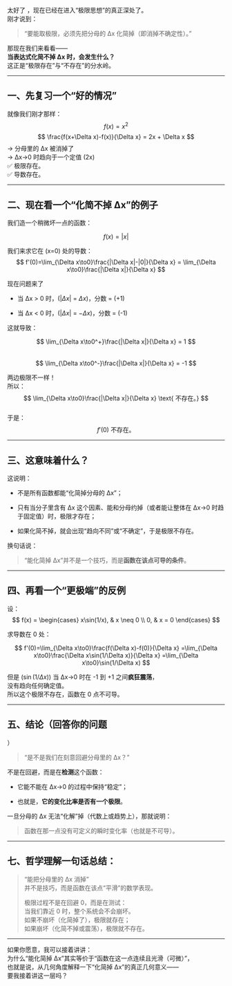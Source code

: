 太好了 ，现在已经在进入“极限思想”的真正深处了。  
刚才说到：

> “要能取极限，必须先把分母的 Δx 化简掉（即消掉不确定性）。”

那现在我们来看看——  
**当表达式化简不掉 Δx 时，会发生什么？**  
这正是“极限存在”与“不存在”的分水岭。

---

##  一、先复习一个“好的情况”

就像我们刚才那样：  
$$
f(x)=x^2  
$$
$$  
\frac{f(x+\Delta x)-f(x)}{\Delta x} = 2x + \Delta x  
$$ 
→ 分母里的 Δx 被消掉了  
→ Δx→0 时趋向于一个定值 (2x)  
✅ 极限存在。  
✅ 导数存在。

---

##  二、现在看一个“化简不掉 Δx”的例子

我们造一个稍微坏一点的函数：

$$  
f(x)=|x|  
$$

我们来求它在 (x=0) 处的导数：
$$  
f'(0)=\lim_{\Delta x\to0}\frac{|\Delta x|-|0|}{\Delta x}  
= \lim_{\Delta x\to0}\frac{|\Delta x|}{\Delta x}  
$$

现在问题来了

- 当 Δx > 0 时，($|\Delta x|$ = $\Delta x$)，分数 = (+1)
    
- 当 Δx < 0 时，($|\Delta x|$ = $-\Delta x$)，分数 = (-1)
    

这就导致：

$$
\lim_{\Delta x\to0^+}\frac{|\Delta x|}{\Delta x} = 1  
$$  
$$  
\lim_{\Delta x\to0^-}\frac{|\Delta x|}{\Delta x} = -1  
$$

 两边极限不一样！  
所以：  
$$  
\lim_{\Delta x\to0}\frac{|\Delta x|}{\Delta x} \text{ 不存在。}  
$$  
于是：  
$$  
f'(0) \text{ 不存在。}  
$$

---

##  三、这意味着什么？

这说明：

- 不是所有函数都能“化简掉分母的 Δx”；
    
- 只有当分子里含有 Δx 这个因素、能和分母约掉（或者能让整体在 Δx→0 时趋于固定值）时，极限才存在；
    
- 如果化简不掉，就会出现“趋向不同”或“不确定”，于是极限不存在。
    

换句话说：

> “能化简掉 Δx”并不是一个技巧，而是**函数在该点可导的条件**。

---

##  四、再看一个“更极端”的反例

设：  
$$  
f(x) =  
\begin{cases}  
x\sin(1/x), & x \neq 0 \\  
0, & x = 0  
 \end{cases}  
$$

求导数在 0 处：

$$  
f'(0)=\lim_{\Delta x\to0}\frac{f(\Delta x)-f(0)}{\Delta x}  
=\lim_{\Delta x\to0}\frac{\Delta x\sin(1/\Delta x)}{\Delta x}  
=\lim_{\Delta x\to0}\sin(1/\Delta x)  
$$

但是 $(\sin(1/\Delta x))$ 当 Δx→0 时在 -1 到 +1 之间**疯狂震荡**，  
没有趋向任何确定值。  
所以这个极限不存在，函数在 0 点不可导。

---

##  五、结论（回答你的问题
）

> “是不是我们在刻意回避分母里的 Δx？”

不是在回避，而是在**检测**这个函数：

- 它能不能在 Δx→0 的过程中保持“稳定”；
    
- 也就是，**它的变化比率是否有一个极限**。
    

一旦分母的 Δx 无法“化解”掉（代数上或趋势上），那就说明：

> 函数在那一点没有可定义的瞬时变化率（也就是不可导）。

---

##  七、哲学理解一句话总结：

> “能把分母里的 Δx 消掉”  
> 并不是技巧，而是函数在该点“平滑”的数学表现。
> 
> 极限过程不是在回避 0，而是在测试：  
> 当我们靠近 0 时，整个系统会不会崩坏。  
> 如果不崩坏（化简掉了），极限就存在；  
> 如果崩坏（化简不掉或震荡），极限就不存在。

---

如果你愿意，我可以接着讲讲：  
 为什么“能化简掉 Δx”其实等价于“函数在这一点连续且光滑（可微）”，  
也就是说，从几何角度解释一下“化简掉 Δx”的真正几何意义——  
要我接着讲这一层吗？
